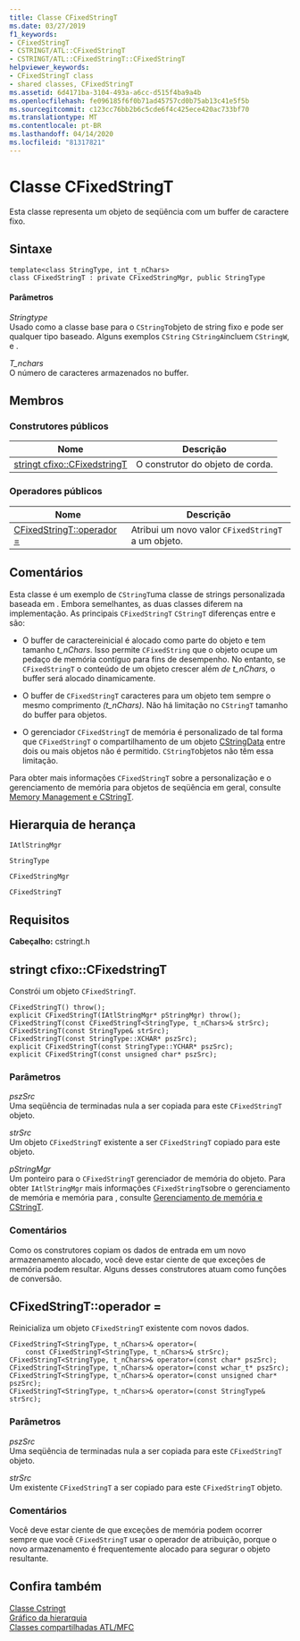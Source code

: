 ```yaml
---
title: Classe CFixedStringT
ms.date: 03/27/2019
f1_keywords:
- CFixedStringT
- CSTRINGT/ATL::CFixedStringT
- CSTRINGT/ATL::CFixedStringT::CFixedStringT
helpviewer_keywords:
- CFixedStringT class
- shared classes, CFixedStringT
ms.assetid: 6d4171ba-3104-493a-a6cc-d515f4ba9a4b
ms.openlocfilehash: fe096185f6f0b71ad45757cd0b75ab13c41e5f5b
ms.sourcegitcommit: c123cc76bb2b6c5cde6f4c425ece420ac733bf70
ms.translationtype: MT
ms.contentlocale: pt-BR
ms.lasthandoff: 04/14/2020
ms.locfileid: "81317821"
---
```

# <a name="cfixedstringt-class"></a>Classe CFixedStringT

Esta classe representa um objeto de seqüência com um buffer de caractere fixo.

## <a name="syntax"></a>Sintaxe

```
template<class StringType, int t_nChars>
class CFixedStringT : private CFixedStringMgr, public StringType
```

#### <a name="parameters"></a>Parâmetros

*Stringtype*<br/>
Usado como a classe base para o `CStringT`objeto de string fixo e pode ser qualquer tipo baseado. Alguns exemplos `CString` `CStringA`incluem `CStringW`, e .

*T_nchars*<br/>
O número de caracteres armazenados no buffer.

## <a name="members"></a>Membros

### <a name="public-constructors"></a>Construtores públicos

|Nome|Descrição|
|----------|-----------------|
|[stringt cfixo::CFixedstringT](#cfixedstringt)|O construtor do objeto de corda.|

### <a name="public-operators"></a>Operadores públicos

|Nome|Descrição|
|----------|-----------------|
|[CFixedStringT::operador =](#operator_eq)|Atribui um novo valor `CFixedStringT` a um objeto.|

## <a name="remarks"></a>Comentários

Esta classe é um exemplo de `CStringT`uma classe de strings personalizada baseada em . Embora semelhantes, as duas classes diferem na implementação. As principais `CFixedStringT` `CStringT` diferenças entre e são:

- O buffer de caractereinicial é alocado como parte do objeto e tem tamanho *t_nChars*. Isso permite `CFixedString` que o objeto ocupe um pedaço de memória contíguo para fins de desempenho. No entanto, se `CFixedStringT` o conteúdo de um objeto crescer além *de t_nChars,* o buffer será alocado dinamicamente.

- O buffer de `CFixedStringT` caracteres para um objeto tem sempre o mesmo comprimento *(t_nChars).* Não há limitação no `CStringT` tamanho do buffer para objetos.

- O gerenciador `CFixedStringT` de memória é personalizado de tal forma que `CFixedStringT` o compartilhamento de um objeto [CStringData](../../atl-mfc-shared/reference/cstringdata-class.md) entre dois ou mais objetos não é permitido. `CStringT`objetos não têm essa limitação.

Para obter mais informações `CFixedStringT` sobre a personalização e o gerenciamento de memória para objetos de seqüência em geral, consulte [Memory Management e CStringT](../../atl-mfc-shared/memory-management-with-cstringt.md).

## <a name="inheritance-hierarchy"></a>Hierarquia de herança

`IAtlStringMgr`

`StringType`

`CFixedStringMgr`

`CFixedStringT`

## <a name="requirements"></a>Requisitos

**Cabeçalho:** cstringt.h

## <a name="cfixedstringtcfixedstringt"></a><a name="cfixedstringt"></a>stringt cfixo::CFixedstringT

Constrói um objeto `CFixedStringT`.

```
CFixedStringT() throw();
explicit CFixedStringT(IAtlStringMgr* pStringMgr) throw();
CFixedStringT(const CFixedStringT<StringType, t_nChars>& strSrc);
CFixedStringT(const StringType& strSrc);
CFixedStringT(const StringType::XCHAR* pszSrc);
explicit CFixedStringT(const StringType::YCHAR* pszSrc);
explicit CFixedStringT(const unsigned char* pszSrc);
```

### <a name="parameters"></a>Parâmetros

*pszSrc*<br/>
Uma seqüência de terminadas nula a ser copiada para este `CFixedStringT` objeto.

*strSrc*<br/>
Um objeto `CFixedStringT` existente a ser `CFixedStringT` copiado para este objeto.

*pStringMgr*<br/>
Um ponteiro para o `CFixedStringT` gerenciador de memória do objeto. Para obter `IAtlStringMgr` mais informações `CFixedStringT`sobre o gerenciamento de memória e memória para , consulte [Gerenciamento de memória e CStringT](../../atl-mfc-shared/memory-management-with-cstringt.md).

### <a name="remarks"></a>Comentários

Como os construtores copiam os dados de entrada em um novo armazenamento alocado, você deve estar ciente de que exceções de memória podem resultar. Alguns desses construtores atuam como funções de conversão.

## <a name="cfixedstringtoperator-"></a><a name="operator_eq"></a>CFixedStringT::operador =

Reinicializa um objeto `CFixedStringT` existente com novos dados.

```
CFixedStringT<StringType, t_nChars>& operator=(
    const CFixedStringT<StringType, t_nChars>& strSrc);
CFixedStringT<StringType, t_nChars>& operator=(const char* pszSrc);
CFixedStringT<StringType, t_nChars>& operator=(const wchar_t* pszSrc);
CFixedStringT<StringType, t_nChars>& operator=(const unsigned char* pszSrc);
CFixedStringT<StringType, t_nChars>& operator=(const StringType& strSrc);
```

### <a name="parameters"></a>Parâmetros

*pszSrc*<br/>
Uma seqüência de terminadas nula a ser copiada para este `CFixedStringT` objeto.

*strSrc*<br/>
Um existente `CFixedStringT` a ser copiado para este `CFixedStringT` objeto.

### <a name="remarks"></a>Comentários

Você deve estar ciente de que exceções de memória podem ocorrer sempre que você `CFixedStringT` usar o operador de atribuição, porque o novo armazenamento é frequentemente alocado para segurar o objeto resultante.

## <a name="see-also"></a>Confira também

[Classe Cstringt](../../atl-mfc-shared/reference/cstringt-class.md)<br/>
[Gráfico da hierarquia](../../mfc/hierarchy-chart.md)<br/>
[Classes compartilhadas ATL/MFC](../../atl-mfc-shared/atl-mfc-shared-classes.md)
